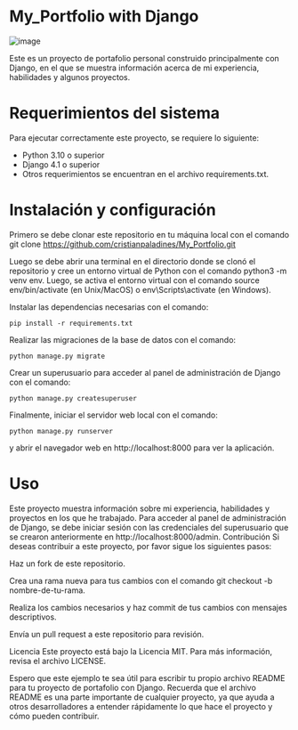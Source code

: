 # My_Portfolio with Django

![image](https://user-images.githubusercontent.com/112832288/219879921-40e32a9e-fad8-47a6-a6c0-51ad349d4b0b.png)


Este es un proyecto de portafolio personal construido principalmente con Django, en el que se muestra información acerca de mi experiencia, habilidades y algunos proyectos.

# Requerimientos del sistema
Para ejecutar correctamente este proyecto, se requiere lo siguiente:

- Python 3.10 o superior
- Django 4.1 o superior
- Otros requerimientos se encuentran en el archivo requirements.txt.

# Instalación y configuración
Primero se debe clonar este repositorio en tu máquina local con el comando git clone https://github.com/cristianpaladines/My_Portfolio.git

Luego se debe abrir una terminal en el directorio donde se clonó el repositorio y cree un entorno virtual de Python con el comando python3 -m venv env. Luego, se activa el entorno virtual con el comando source env/bin/activate (en Unix/MacOS) o env\Scripts\activate (en Windows).

Instalar las dependencias necesarias con el comando:
```
pip install -r requirements.txt
```
Realizar las migraciones de la base de datos con el comando:
```
python manage.py migrate
```
Crear un superusuario para acceder al panel de administración de Django con el comando:
```
python manage.py createsuperuser
```
Finalmente, iniciar el servidor web local con el comando: 
```
python manage.py runserver
```
y abrir el navegador web en http://localhost:8000 para ver la aplicación.
# Uso
Este proyecto muestra información sobre mi experiencia, habilidades y proyectos en los que he trabajado.
Para acceder al panel de administración de Django, se debe iniciar sesión con las credenciales del superusuario que se crearon anteriormente en http://localhost:8000/admin.
Contribución
Si deseas contribuir a este proyecto, por favor sigue los siguientes pasos:

Haz un fork de este repositorio.

Crea una rama nueva para tus cambios con el comando git checkout -b nombre-de-tu-rama.

Realiza los cambios necesarios y haz commit de tus cambios con mensajes descriptivos.

Envía un pull request a este repositorio para revisión.

Licencia
Este proyecto está bajo la Licencia MIT. Para más información, revisa el archivo LICENSE.

Espero que este ejemplo te sea útil para escribir tu propio archivo README para tu proyecto de portafolio con Django. Recuerda que el archivo README es una parte importante de cualquier proyecto, ya que ayuda a otros desarrolladores a entender rápidamente lo que hace el proyecto y cómo pueden contribuir.
